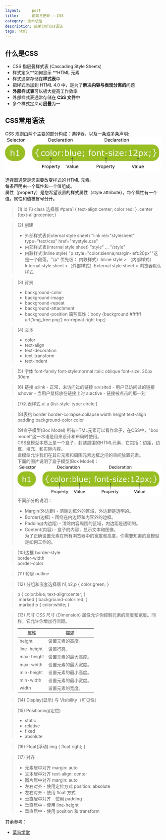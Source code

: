 ```yaml
---
layout:     post
title:      前端三把斧---CSS
category: 技术总结
description: 简单分析css语法
tags: html
---
```


## 什么是CSS
- CSS 指层叠样式表 (Cascading Style Sheets)
- 样式定义**如何显示 **HTML 元素
- 样式通常存储在**样式表**中
- 把样式添加到 HTML 4.0 中，是为了**解决内容与表现分离的**问题
- **外部样式表**可以极大提高工作效率
- 外部样式表通常存储在 **CSS 文件**中
- 多个样式定义可**层叠**为一

## CSS常用语法
CSS 规则由两个主要的部分构成：选择器，以及一条或多条声明: <br>
![](images/2017-11-21-learning-css/css.jpg)

选择器通常是您需要改变样式的 HTML 元素。<br>
每条声明由一个属性和一个值组成。<br>
属性（property）是您希望设置的样式属性（style attribute）。每个属性有一个值。属性和值被冒号分开。<br>


>(1) id 和 class 选择器
>#para1
>{
>    text-align:center;
>    color:red;
>}
>.center {text-align:center;}

>(2) 创建
>- 外部样式表(External style sheet)
"link rel="stylesheet" type="text/css" href="mystyle.css"
>- 内部样式表(Internal style sheet)
"style" ... "/style"
>- 内联样式(Inline style)
>"p style="color:sienna;margin-left:20px""这是一个段落。"/p"
>优先级：
>内联样式）Inline style > （内部样式）Internal style sheet >（外部样式）External style sheet > 浏览器默认样式

>(3) 背景
>- background-color
>- background-image
>- background-repeat
>- background-attachment
>- background-position
>简写属性：body {background:#ffffff url('img_tree.png') no-repeat right top;}

>(4) 文本
>- color
>- text-align
>- text-decoration
>- text-transform
>- text-indent

>(5) 字体
>font-family
>font-style:normal italic oblique
>font-size: 30px 30em

>(6) 链接
>a:link - 正常，未访问过的链接
>a:visited - 用户已访问过的链接
>a:hover - 当用户鼠标放在链接上时
>a:active - 链接被点击的那一刻

>(7)列表样式
>ul.a {list-style-type: circle;}

>(8)表格
>border
>border-collapse:collapse
>width
>height
>text-align
>padding
>background-color
>color

>(9)盒子模型(Box Model)
>所有HTML元素可以看作盒子，在CSS中，"box model"这一术语是用来设计和布局时使用。<br>
>CSS盒模型本质上是一个盒子，封装周围的HTML元素，它包括：边距，边框，填充，和实际内容。<br>
>盒模型允许我们在其它元素和周围元素边框之间的空间放置元素。<br>
>下面的图片说明了盒子模型(Box Model)：<br>
![](images/2017-11-21-learning-css/css.jpg)
>不同部分的说明：<br>
>- Margin(外边距) - 清除边框外的区域，外边距是透明的。
>- Border(边框) - 围绕在内边距和内容外的边框。
>- Padding(内边距) - 清除内容周围的区域，内边距是透明的。
>- Content(内容) - 盒子的内容，显示文本和图像。<br>
>为了正确设置元素在所有浏览器中的宽度和高度，你需要知道的盒模型是如何工作的。

>(10)边框
>border-style <br>
>border-width <br>
>border-color <br>

>(11) 轮廓
>outline

>(12) 分组和嵌套选择器
>h1,h2,p
>{
>color:green;
>} <br>

>p
>{
>color:blue;
>text-align:center;
>} <br>
>.marked
>{
>background-color:red;
>} <br>
>.marked p
>{
>color:white;
>}

>(13) 尺寸
>CSS 尺寸 (Dimension) 属性允许你控制元素的高度和宽度。同样，它允许你增加行间距。 <br>
>
>|属性|描述|
>|-|-|
>|height|设置元素的高度。|
>|line-height|设置行高。|
>|max-height|设置元素的最大高度。|
>|max-width|设置元素的最大宽度。|
>|min-height|设置元素的最小高度。|
>|min-width|设置元素的最小宽度。|
>|width|设置元素的宽度。|

>(14) Display(显示) 与 Visibility（可见性）

>(15) Positioning(定位)
>- static
>- relative
>- fixed
>- absolute

>(16) Float(浮动)
>img
>{
>    float:right;
>}

>(17) 对齐
>- 元素居中对齐 margin: auto
>- 文本居中对齐 text-align: center
>- 图片居中对齐 margin: auto
>- 左右对齐 - 使用定位方式  position: absolute
>- 左右对齐 - 使用 float 方式
>- 垂直居中对齐 - 使用 padding
>- 垂直居中 - 使用 line-height
>- 垂直居中 - 使用 position 和 transform

其余参考：
- [菜鸟学堂](http://www.runoob.com/css/css-combinators.html)  
